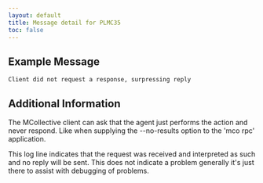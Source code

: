 ```yaml
---
layout: default
title: Message detail for PLMC35
toc: false
---
```


Example Message
---------------

    Client did not request a response, surpressing reply

Additional Information
----------------------

The MCollective client can ask that the agent just performs the action and never respond.  Like when supplying the --no-results option to the 'mco rpc' application.

This log line indicates that the request was received and interpreted as such and no reply will be sent.  This does not indicate a problem generally it's just there to assist with debugging of problems.
